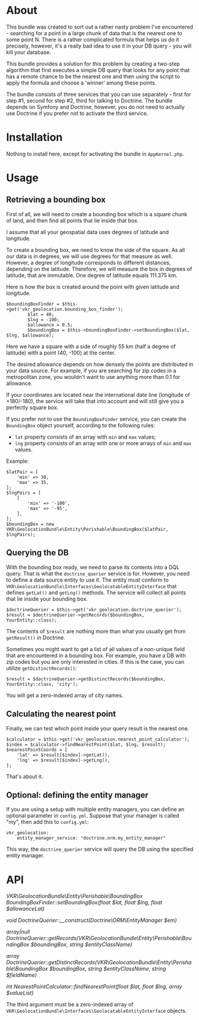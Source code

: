 About
=====

This bundle was created to sort out a rather nasty problem I've encountered - searching
for a point in a large chunk of data that is the nearest one to some point N. There is a
rather complicated formula that helps us do it precisely, however, it's a really bad idea
to use it in your DB query - you will kill your database.

This bundle provides a solution for this problem by creating a two-step algorithm that
first executes a simple DB query that looks for any point that has a remote chance
to be the nearest one and then using the script to apply the formula and choose a 'winner'
among these points.

The bundle consists of three services that you can use separately - first for step #1,
second for step #2, third for talking to Doctrine. The bundle depends on Symfony and
Doctrine, however, you do not need to actually use Doctrine if you prefer not to
activate the third service.

Installation
============

Nothing to install here, except for activating the bundle in ```AppKernel.php```.

Usage
=====

Retrieving a bounding box
-------------------------

First of all, we will need to create a bounding box which is a square chunk of land, and
then find all points that lie inside that box.

I assume that all your geospatial data uses degrees of latitude and longitude.

To create a bounding box, we need to know the side of the square. As all our data is in
degrees, we will use degrees for that measure as well. However, a degree of longitude
corresponds to different distances, depending on the latitude. Therefore, we will measure
the box in degrees of latitude, that are immutable. One degree of latitude equals
111.375 km.

Here is how the box is created around the point with given latitude and longitude.

```
$boundingBoxFinder = $this->get('vkr_geolocation.bounding_box_finder');
        $lat = 40;
        $lng = -100;
        $allowance = 0.5;
        $boundingBox = $this->boundingBoxFinder->setBoundingBox($lat, $lng, $allowance);
```

Here we have a square with a side of roughly 55 km (half a degree of latitude) with a
point (40, -100) at the center.

The desired allowance depends on how densely the points are distributed in your data source.
For example, if you are searching for zip codes in a metropolitan zone, you wouldn't
want to use anything more than 0.1 for allowance.

If your coordinates are located near the international date line (longitude of +180/-180),
the service will take that into account and will still give you a perfectly square box.

If you prefer not to use the ```BoundingBoxFinder``` service, you can create the
```BoundingBox``` object yourself, according to the following rules:
- ```lat``` property consists of an array with ```min``` and ```max``` values;
- ```lng``` property consists of an array with one or more arrays of ```min```
and ```max``` values.

Example:

```
$latPair = [
    'min' => 30,
    'max' => 35,
];
$lngPairs = [
    [
        'min' => '-100',
        'max' => '-95',
    ],
];
$boundingBox = new VKR\GeolocationBundle\Entity\Perishable\BoundingBox($latPair, $lngPairs);
```

Querying the DB
---------------

With the bounding box ready, we need to parse its contents into a DQL query. That is
what the ```doctrine_querier``` service is for. However, you need to define a data source
entity to use it. The entity must conform to ```VKR\GeolocationBundle\Interfaces\GeolocatableEntityInterface```
that defines ```getLat()``` and ```getLng()``` methods. The service will collect all
points that lie inside your bounding box.

```
$doctrineQuerier = $this->get('vkr_geolocation.doctrine_querier');
$result = $doctrineQuerier->getRecords($boundingBox, YourEntity::class);
```

The contents of ```$result``` are nothing more than what you usually get from
```getResult()``` in Doctrine.

Sometimes you might want to get a list of all values of a non-unique field that are
encountered in a bounding box. For example, you have a DB with zip codes but you are
only interested in cities. If this is the case, you can utilize ```getDistinctRecords()```:

```
$result = $doctrineQuerier->getDistinctRecords($boundingBox, YourEntity::class, 'city');
```

You will get a zero-indexed array of city names.

Calculating the nearest point
-----------------------------

Finally, we can test which point inside your query result is the nearest one.

```
$calculator = $this->get('vkr_geolocation.nearest_point_calculator');
$index = $calculator->findNearestPoint($lat, $lng, $result);
$nearestPointCoords = [
    'lat' => $result[$index]->getLat(),
    'lng' => $result[$index]->getLng(),
];
```

That's about it.

Optional: defining the entity manager
-------------------------------------

If you are using a setup with multiple entity managers, you can define an optional
parameter in ```config.yml```. Suppose that your manager is called "my", then add this
to ```config.yml```:

```
vkr_geolocation:
    entity_manager_service: "doctrine.orm.my_entity_manager"
```

This way, the ```doctrine_querier``` service will query the DB using the specified
entity manager.

API
===

*VKR\GeolocationBundle\Entity\Perishable\BoundingBox BoundingBoxFinder::setBoundingBox(float $lat, float $lng, float $allowanceLat)*

*void DoctrineQuerier::__construct(Doctrine\ORM\EntityManager $em)*

*array|null DoctrineQuerier::getRecords(VKR\GeolocationBundle\Entity\Perishable\BoundingBox $boundingBox, string $entityClassName)*

*array DoctrineQuerier::getDistinctRecords(VKR\GeolocationBundle\Entity\Perishable\BoundingBox $boundingBox, string $entityClassName, string $fieldName)*

*int NearestPointCalculator::findNearestPoint(float $lat, float $lng, array $valueList)*

The third argument must be a zero-indexed array of ```VKR\GeolocationBundle\Interfaces\GeolocatableEntityInterface```
objects.
